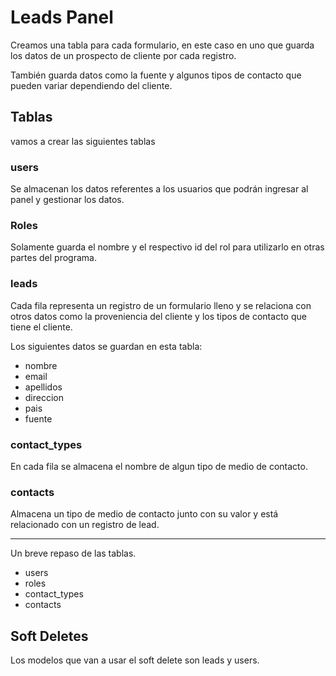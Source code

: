 <h1>Leads Panel</h1>

Creamos una tabla para cada formulario, en este caso
en uno que guarda los datos de un prospecto de cliente por cada registro.

También guarda datos como la fuente y algunos tipos de contacto que pueden variar dependiendo del cliente.


<h2>Tablas</h2>

<p>vamos a crear las siguientes tablas</p>

<h3>users</h3>

<p>
Se almacenan los datos referentes a los usuarios que podrán ingresar al panel y gestionar los datos.
</p>

<h3>Roles</h3>

<p>
Solamente guarda el nombre y el respectivo id del rol para utilizarlo en otras partes del programa.
</p>

<h3>leads</h3>

<p>
Cada fila representa un registro de un formulario lleno y se relaciona con otros datos
como la proveniencia del cliente y los tipos de contacto que tiene el cliente.
</p>

<p>
Los siguientes datos se guardan en esta tabla:
</p>

<ul>
    <li>nombre</li>
    <li>email</li>
    <li>apellidos</li>
    <li>direccion</li>
    <li>pais</li>
    <li>fuente</li>
</ul>

<h3>contact_types</h3>

<p>
En cada fila se almacena el nombre de algun tipo de medio de contacto.
</p>

<h3>contacts</h3>

<p>
Almacena un tipo de medio de contacto junto con su valor y está relacionado con un registro de lead.
</p>
<hr/>
<p>
Un breve repaso de las tablas.
</p>

<ul>
    <li>users</li>
    <li>roles</li>
    <li>contact_types</li>
    <li>contacts</li>
</ul>

<h2>Soft Deletes</h2>

<p>
Los modelos que van a usar el soft delete son leads y users.
</p>